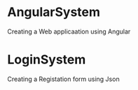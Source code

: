 # AngularSystem
Creating a  Web applicaation  using  Angular
# LoginSystem
Creating a  Registation form using Json 
